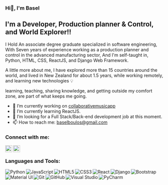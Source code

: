 ### Hi👋, I'm Basel

## I'm a Developer, Production planner & Control, and World Explorer!!

I Hold An associate degree graduate specialized in software engineering, With Seven years of experience
working as a production planner and control in the advanced manufacturing sector, And I'm self-taught in,
Python, HTML, CSS, ReactJS, and Django Web Framework.

A little more about me, I have explored more than 15 countries around the world, and lived in New Zealand for about 1.5 years,
while working remotely, and learning new technologies 💡

learning, teaching, sharing knowledge, and getting outside my comfort zone, are part of what keeps me going.

- 🔭 I’m currently working on [collaborativemusicapp](https://github.com/BaselBoulos/collaborativemusicapp)
- 🌱 I’m currently learning ReactJS.
- 🤝 I’m looking for a Full Stack/Back-end development job at this moment.
- 📫 How to reach me: baselboulos@gmail.com

### Connect with me:

[<img align="left" alt="BaselBoulos | LinkedIn" width="22px" src="https://cdn.jsdelivr.net/npm/simple-icons@v3/icons/linkedin.svg" />](https://www.linkedin.com/in/baselboulos/)
[<img align="left" alt="BaselBoulos | Instagram" width="22px" src="https://cdn.jsdelivr.net/npm/simple-icons@v3/icons/instagram.svg" />](https://www.instagram.com/baselboulos/)

<br />

### Languages and Tools:

<img align="left" alt="Python" src="https://img.shields.io/badge/python-%2314354C.svg?style=for-the-badge&logo=python&logoColor=white">
<img align="left" alt="JavaScript" src="https://img.shields.io/badge/javascript-%23323330.svg?style=for-the-badge&logo=javascript&logoColor=%23F7DF1E">
<img align="left" alt="HTML5" src="https://img.shields.io/badge/html5-%23E34F26.svg?style=for-the-badge&logo=html5&logoColor=white">
<img align="left" alt="CSS3" src="https://img.shields.io/badge/css3-%231572B6.svg?style=for-the-badge&logo=css3&logoColor=white">
<img align="left" alt="React" src="https://img.shields.io/badge/react-%2320232a.svg?style=for-the-badge&logo=react&logoColor=%2361DAFB">
<img align="left" alt="Django" src="https://img.shields.io/badge/django-%23092E20.svg?style=for-the-badge&logo=django&logoColor=white">
<img align="left" alt="Bootstrap" src="https://img.shields.io/badge/bootstrap-%23563D7C.svg?style=for-the-badge&logo=bootstrap&logoColor=white">
<img align="left" alt="Material UI" src="https://img.shields.io/badge/materialui-%230081CB.svg?style=for-the-badge&logo=material-ui&logoColor=white">
<img align="left" alt="Git" src="https://img.shields.io/badge/git-%23F05033.svg?style=for-the-badge&logo=git&logoColor=white">
<img align="left" alt="GitHub" src="https://img.shields.io/badge/github-%23121011.svg?style=for-the-badge&logo=github&logoColor=white">
<img align="left" alt="Visual Studio" src="https://img.shields.io/badge/VisualStudio-5C2D91.svg?style=for-the-badge&logo=visual-studio&logoColor=white">
<img align="left" alt="PyCharm" src="https://img.shields.io/badge/pycharm-143?style=for-the-badge&logo=pycharm&logoColor=black&color=black&labelColor=green">

<br />
<br />